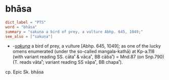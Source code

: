 # bhāsa

``` toml
dict_label = "PTS"
word = "bhāsa"
summary = "sakuṇa a bird of prey, a vulture Abhp. 645, 1049;"
see_also = ["sakuṇa"]
```

* *\-[sakuṇa](sakuṇa.md)* a bird of prey, a vulture [Abhp. 645, 1049]; as one of the lucky omens enumerated (under the so\-called mangala\-kathā) at Kp\-a.118 (with variant reading SS. cāta˚ & vāca˚, BB cāba˚) = Mnd.87 (on Snp.790) (T. reads vāta˚; variant reading SS vāpa˚, BB chapa˚).

cp. Epic Sk. bhāsa


